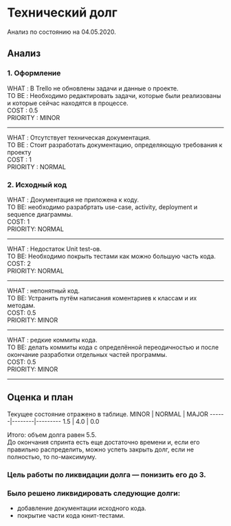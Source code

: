 # Технический долг
Анализ по состоянию на 04.05.2020.
## Анализ
### 1. Оформление
WHAT : В Trello не обновлены задачи и данные о проекте.   
TO BE : Необходимо редактировать задачи, которые были реализованы и которые сейчас находятся в процессе.    
COST : 0.5    
PRIORITY : MINOR
***
WHAT : Отсутствует техническая документация.    
TO BE : Стоит разработать документацию, определяющую требования к проекту    
COST : 1     
PRIORITY : NORMAL   
### 2. Исходный код    
WHAT : Документация не приложена к коду.     
TO BE: необходимо разрабртать use-case, activity, deployment и sequence диаграммы.   
COST: 1   
PRIORITY: NORMAL
***
WHAT : Недостаток Unit test-ов.   
TO BE: Необходимо покрыть тестами как можно большую часть кода.    
COST: 2    
PRIORITY: NORMAL
***
WHAT : непонятный код.    
TO BE: Устранить путём написания коментариев к классам и их методам.     
COST: 0.5    
PRIORITY: MINOR
***
WHAT : редкие коммиты кода.    
TO BE: делать коммиты кода с определённой переодичностью и после окончание разработки отдельных частей программы.     
COST: 0.5    
PRIORITY: MINOR
***
## Оценка  и план
Текущее состояние отражено в таблице.
MINOR |	NORMAL |	MAJOR 
------|--------|---------
1.5   | 4.0	   | 0.0

Итого: объем долга равен 5.5.   
До окончания спринта есть еще достаточно времени и, если его правильно распределить, можно успеть закрыть долг, если не полностью, то по-максимуму.   
### Цель работы по ликвидации долга — понизить его до 3.
### Было решено ликвидировать следующие долги:
- добавление документации исходного кода.
- покрытие части кода юнит-тестами.
